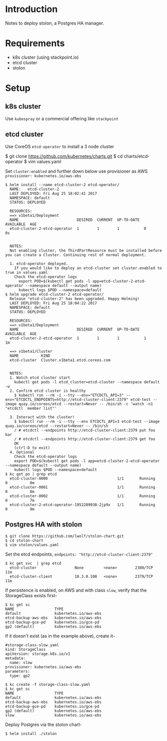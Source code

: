 Introduction
============
Notes to deploy stolon, a Postgres HA manager.

Requirements
============
* k8s cluster (using stackpoint.io)
* etcd cluster
* stolon

Setup
=====

k8s cluster
-----------
Use `kubespray` or a commercial offering like `stackpoint`

etcd cluster
------------
Use CoreOS `etcd-operator` to install a 3 node cluster

  $ git clone https://github.com/kubernetes/charts.git
  $ cd charts/etcd-operator
  $ vim values.yaml
  
  Set `cluster:enabled` and further down below use provisioner as AWS `provisioner: kubernetes.io/aws-ebs`

    $ helm install --name etcd-cluster-2 etcd-operator/
      NAME:   etcd-cluster-2
      LAST DEPLOYED: Fri Aug 25 18:02:41 2017
      NAMESPACE: default
      STATUS: DEPLOYED

      RESOURCES:
      ==> v1beta1/Deployment
      NAME                          DESIRED  CURRENT  UP-TO-DATE  AVAILABLE  AGE
      etcd-cluster-2-etcd-operator  1        1        1           0          0s


      NOTES:
      Not enabling cluster, the ThirdPartResource must be installed before you can create a Cluster. Continuing rest of normal deployment.

      1. etcd-operator deployed.
        If you would like to deploy an etcd-cluster set cluster.enabled to true in values.yaml
        Check the etcd-operator logs
          export POD=$(kubectl get pods -l app=etcd-cluster-2-etcd-operator --namespace default --output name)
          kubectl logs $POD --namespace=default
    $ helm upgrade etcd-cluster-2 etcd-operator/
      Release "etcd-cluster-2" has been upgraded. Happy Helming!
      LAST DEPLOYED: Fri Aug 25 18:04:22 2017
      NAMESPACE: default
      STATUS: DEPLOYED

      RESOURCES:
      ==> v1beta1/Deployment
      NAME                          DESIRED  CURRENT  UP-TO-DATE  AVAILABLE  AGE
      etcd-cluster-2-etcd-operator  1        1        1           1          1m

      ==> v1beta1/Cluster
      NAME          KIND
      etcd-cluster  Cluster.v1beta1.etcd.coreos.com


      NOTES:
      1. Watch etcd cluster start
        kubectl get pods -l etcd_cluster=etcd-cluster --namespace default -w
      2. Confirm etcd cluster is healthy
        $ kubectl run --rm -i --tty --env="ETCDCTL_API=3" --env="ETCDCTL_ENDPOINTS=http://etcd-cluster-client:2379" etcd-test --image quay.io/coreos/etcd --restart=Never -- /bin/sh -c 'watch -n1 "etcdctl  member list"'

      3. Interact with the cluster!
        $ kubectl run --rm -i --tty --env ETCDCTL_API=3 etcd-test --image quay.io/coreos/etcd --restart=Never -- /bin/sh
        / # etcdctl --endpoints http://etcd-cluster-client:2379 put foo bar
        / # etcdctl --endpoints http://etcd-cluster-client:2379 get foo
        OK
        (ctrl-D to exit)
      4. Optional
        Check the etcd-operator logs
        export POD=$(kubectl get pods -l app=etcd-cluster-2-etcd-operator --namespace default --output name)
        kubectl logs $POD --namespace=default
    $ kc get po | grep etcd
      etcd-cluster-0000                               1/1       Running   0          8m
      etcd-cluster-0001                               1/1       Running   0          8m
      etcd-cluster-0002                               1/1       Running   0          7m
      etcd-cluster-2-etcd-operator-1952289938-2jp9x   1/1       Running   0          9m



Postgres HA with stolon
-----------------------

    $ git clone https://github.com/lwolf/stolon-chart.git
    $ cd stolon-chart
    $ vim stolon/values.yaml
  
  
  Set the etcd endpoints, `endpoints: "http://etcd-cluster-client:2379"`


    $ kc get svc  | grep etcd
      etcd-cluster                 None         <none>        2380/TCP   11m
      etcd-cluster-client          10.3.0.108   <none>        2379/TCP   11m
      
  If persistence is enabled, on AWS and with class `slow`, verify that the StorageClass exists first-
  
    $ kc get sc
    NAME                  TYPE
    default               kubernetes.io/aws-ebs   
    etcd-backup-aws-ebs   kubernetes.io/aws-ebs   
    etcd-backup-gce-pd    kubernetes.io/gce-pd    
    gp2 (default)         kubernetes.io/aws-ebs   

  If it doesn't exist (as in the example above), create it-
  ```
  #storage-class-slow.yaml
  kind: StorageClass
  apiVersion: storage.k8s.io/v1
  metadata:
    name: slow
  provisioner: kubernetes.io/aws-ebs
  parameters:
    type: gp2
  ```
  
    $ kc create -f storage-class-slow.yaml
    $ kc get sc 
    NAME                  TYPE
    default               kubernetes.io/aws-ebs   
    etcd-backup-aws-ebs   kubernetes.io/aws-ebs   
    etcd-backup-gce-pd    kubernetes.io/gce-pd    
    gp2 (default)         kubernetes.io/aws-ebs   
    slow                  kubernetes.io/aws-ebs 
  
  Deploy Postgres via the stolon chart-
  
    $ helm install ./stolon
    
    
  

  

  
